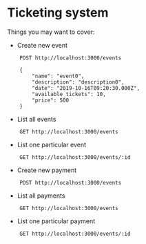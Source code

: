 # Ticketing system

Things you may want to cover:

* Create new event
```
    POST http://localhost:3000/events

    {   
        "name": "event0",
        "description": "description0",
        "date": "2019-10-16T09:20:30.000Z",
        "available_tickets": 10,
        "price": 500
    }
```
* List all events
```
    GET http://localhost:3000/events
```
* List one particular event
```
    GET http://localhost:3000/events/:id
```
* Create new payment
```
    POST http://localhost:3000/events
```
* List all payments
```
    GET http://localhost:3000/events
```
* List one particular payment
```
    GET http://localhost:3000/events/:id
```

